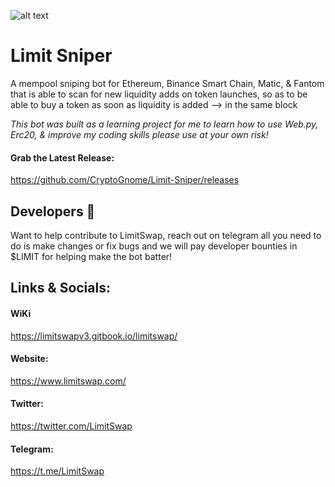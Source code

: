 ![alt text](https://gblobscdn.gitbook.com/assets%2F-MZTPzgUqGxiIf6m_uoa%2F-MdT8RECUAK42MnmqRTa%2F-MdT9crcWoeNiTkmhokB%2Fsniper-works.png)

# Limit Sniper
A mempool sniping bot for Ethereum, Binance Smart Chain, Matic, &amp; Fantom that is able to scan for new liquidity adds on token launches, so as to be able to buy a token as soon as liquidity is added --> in the same block

*This bot was built as a learning project for me to learn how to use Web.py, Erc20, & improve my coding skills please use at your own risk!*

#### Grab the Latest Release:
https://github.com/CryptoGnome/Limit-Sniper/releases


## Developers 🔧
Want to help contribute to LimitSwap, reach out on telegram all you need to do is make changes or fix bugs and we will pay developer bounties in $LIMIT for helping make the bot batter!

## Links & Socials:

#### WiKi
https://limitswapv3.gitbook.io/limitswap/

#### Website:
https://www.limitswap.com/

#### Twitter:
https://twitter.com/LimitSwap

#### Telegram:
https://t.me/LimitSwap
